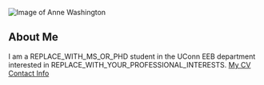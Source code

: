 ![Image of Anne Washington](images/headshot.png
"REPLACE_WITH_SHORT_DESCRIPTION")
## About Me
I am a REPLACE_WITH_MS_OR_PHD student in the UConn EEB department
interested in REPLACE_WITH_YOUR_PROFESSIONAL_INTERESTS.
[My CV](PDFs/cv.pdf)
[Contact Info](contact-info.html)
